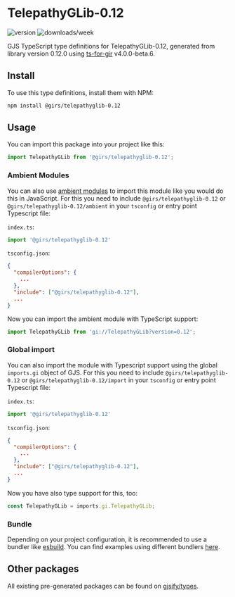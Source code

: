 
# TelepathyGLib-0.12

![version](https://img.shields.io/npm/v/@girs/telepathyglib-0.12)
![downloads/week](https://img.shields.io/npm/dw/@girs/telepathyglib-0.12)


GJS TypeScript type definitions for TelepathyGLib-0.12, generated from library version 0.12.0 using [ts-for-gir](https://github.com/gjsify/ts-for-gir) v4.0.0-beta.6.


## Install

To use this type definitions, install them with NPM:
```bash
npm install @girs/telepathyglib-0.12
```

## Usage

You can import this package into your project like this:
```ts
import TelepathyGLib from '@girs/telepathyglib-0.12';
```

### Ambient Modules

You can also use [ambient modules](https://github.com/gjsify/ts-for-gir/tree/main/packages/cli#ambient-modules) to import this module like you would do this in JavaScript.
For this you need to include `@girs/telepathyglib-0.12` or `@girs/telepathyglib-0.12/ambient` in your `tsconfig` or entry point Typescript file:

`index.ts`:
```ts
import '@girs/telepathyglib-0.12'
```

`tsconfig.json`:
```json
{
  "compilerOptions": {
    ...
  },
  "include": ["@girs/telepathyglib-0.12"],
  ...
}
```

Now you can import the ambient module with TypeScript support: 

```ts
import TelepathyGLib from 'gi://TelepathyGLib?version=0.12';
```

### Global import

You can also import the module with Typescript support using the global `imports.gi` object of GJS.
For this you need to include `@girs/telepathyglib-0.12` or `@girs/telepathyglib-0.12/import` in your `tsconfig` or entry point Typescript file:

`index.ts`:
```ts
import '@girs/telepathyglib-0.12'
```

`tsconfig.json`:
```json
{
  "compilerOptions": {
    ...
  },
  "include": ["@girs/telepathyglib-0.12"],
  ...
}
```

Now you have also type support for this, too:

```ts
const TelepathyGLib = imports.gi.TelepathyGLib;
```

### Bundle

Depending on your project configuration, it is recommended to use a bundler like [esbuild](https://esbuild.github.io/). You can find examples using different bundlers [here](https://github.com/gjsify/ts-for-gir/tree/main/examples).

## Other packages

All existing pre-generated packages can be found on [gjsify/types](https://github.com/gjsify/types).

